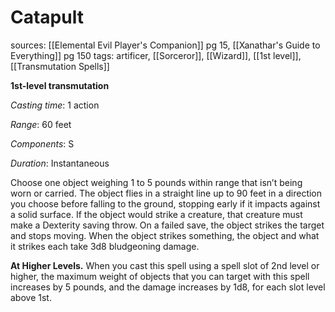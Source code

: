 # Catapult
sources: [[Elemental Evil Player's Companion]] pg 15, [[Xanathar's Guide to Everything]] pg 150
tags: artificer, [[Sorceror]], [[Wizard]], [[1st level]], [[Transmutation Spells]]

**1st-level transmutation**

*Casting time*: 1 action

*Range*: 60 feet

*Components*: S

*Duration*: Instantaneous

Choose one object weighing 1 to 5 pounds within range that isn’t being worn or carried. The object flies in a straight line up to 90 feet in a direction you choose before falling to the ground, stopping early if it impacts against a solid surface. If the object would strike a creature, that creature must make a Dexterity saving throw. On a failed save, the object strikes the target and stops moving. When the object strikes something, the object and what it strikes each take 3d8 bludgeoning damage.

**At Higher Levels.** When you cast this spell using a spell slot of 2nd level or higher, the maximum weight of objects that you can target with this spell increases by 5 pounds, and the damage increases by 1d8, for each slot level above 1st.
